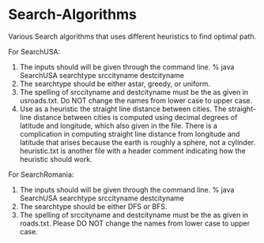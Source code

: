 # Search-Algorithms
Various Search algorithms that uses different heuristics to find optimal path.

For SearchUSA:
1) The inputs should will be given through the command line.
   % java SearchUSA searchtype srccityname destcityname
2) The searchtype should be either astar, greedy, or uniform.
3) The spelling of srccityname and destcityname must be the as given in usroads.txt. Do NOT change the names from lower case to upper case.
4) Use as a heuristic the straight line distance between cities. The straight-line distance between cities is computed using decimal degrees 
   of latitude and longitude, which also given in the file. There is a complication in computing straight line distance from longitude and 
   latitude that arises because the earth is roughly a sphere, not a cylinder. heuristic.txt is another file with a header comment indicating
   how the heuristic should work.

For SearchRomania:
1) The inputs should will be given through the command line.
   % java SearchUSA searchtype srccityname destcityname
2) The searchtype should be either DFS or BFS.
3) The spelling of srccityname and destcityname must be the as given in roads.txt. Please DO NOT change the names from lower case to upper case.
 